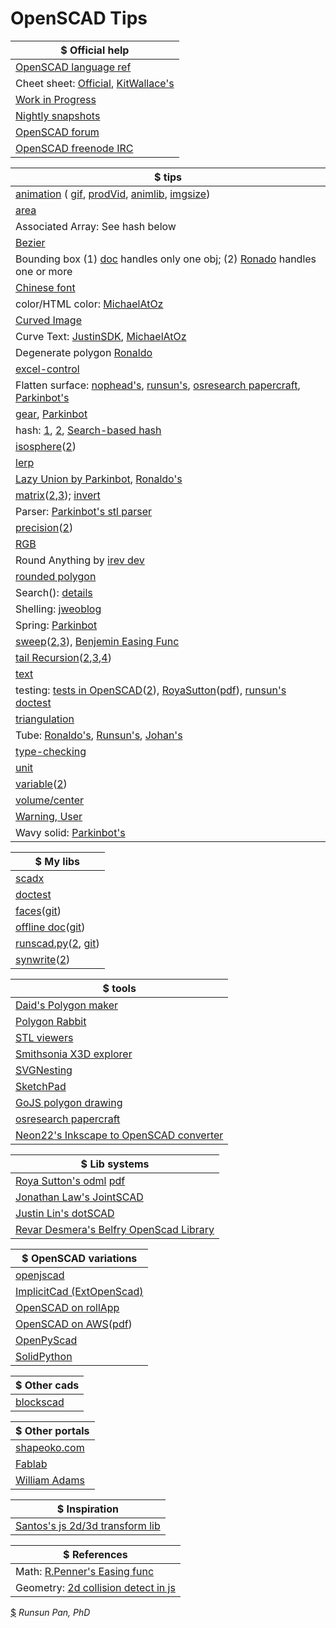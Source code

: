 # OpenSCAD Tips

| $ **Official help** |
|----------------------|
|[OpenSCAD language ref](https://en.wikibooks.org/wiki/OpenSCAD_User_Manual/The_OpenSCAD_Language) |
|Cheet sheet: [Official](http://www.openscad.org/cheatsheet/), [KitWallace's](http://kitwallace.co.uk/openscad/OpenSCAD%20CheatSheet.htm) |
|[Work in Progress](https://en.wikibooks.org/wiki/OpenSCAD_User_Manual/WIP) |
|[Nightly snapshots](http://files.openscad.org/snapshots/) |
|[OpenSCAD forum](http://forum.openscad.org)|
|[OpenSCAD freenode IRC](http://webchat.freenode.net/?channels=#openscad)|

| $ **tips** | 
|------------|
| [animation](http://forum.openscad.org/About-animation-just-for-the-record-just-for-Windows-users-td16733.html) ( [gif](http://forum.openscad.org/Animating-gif-with-3D-rotation-tp14011.html), [prodVid](http://forum.openscad.org/Product-Video-produced-with-OpenSCAD-td15783.html), [animlib](http://forum.openscad.org/Animation-Motion-Library-td17196.html), [imgsize](http://forum.openscad.org/Can-I-force-Animation-to-use-quot-Render-quot-instead-of-quot-Preview-quot-td14828.html#a14848)) |
| [area](http://forum.openscad.org/Easy-way-to-get-the-area-of-a-polygon-tp17045p17055.html) |
| Associated Array: See hash below |
| [Bezier](http://forum.openscad.org/Can-you-sweep-a-object-with-fingers-tp19057p19309.html) |
| Bounding box (1) [doc](https://en.wikibooks.org/wiki/OpenSCAD_User_Manual/Commented_Example_Projects) handles only one obj; (2) [Ronado](http://forum.openscad.org/Round-anything-Retrospective-rounding-filleting-module-tp21794p21820.html) handles one or more | 
| [Chinese font](http://forum.openscad.org/How-to-write-a-texture-to-a-face-Solid-in-a-geometric-model-tp16718p16753.html) |
| color/HTML color: [MichaelAtOz](https://github.com/openscad/openscad/files/1250754/rgb.txt) |
| [Curved Image](http://forum.openscad.org/Images-on-curved-cylindrical-surface-td17823.html) |
| Curve Text: [JustinSDK](http://openhome.cc/eGossip/OpenSCAD/ModifierCharacters.html), [MichaelAtOz](http://forum.openscad.org/textCylinder-dodgy-version-for-text-around-a-cylinder-td9262.html#a9265) |
| Degenerate polygon [Ronaldo](http://forum.openscad.org/Polyhedron-degenerated-triangles-are-allowed-but-quads-td19917.html) |
| [excel-control](http://forum.openscad.org/Parameterlist-Excel-export-to-OpenSCAD-tp15363p15367.html) |
| Flatten surface: [nophead's](http://forum.openscad.org/flattening-curved-surfaces-tp19727p19763.html), [runsun's](http://forum.openscad.org/flattening-curved-surfaces-tp19727p19782.html), [osresearch papercraft](https://github.com/osresearch/papercraft), [Parkinbot's](http://forum.openscad.org/flattening-curved-surfaces-tp19727p19807.html) |
| [gear](http://lcamtuf.coredump.cx/gcnc/ch6/#6.1), [Parkinbot](http://www.thingiverse.com/thing:636119) |
| hash: [1](http://forum.openscad.org/parameterized-models-td8303.html#a8306), [2](http://forum.openscad.org/Can-I-get-some-code-review-up-in-here-tp12341p12355.html), [Search-based hash](http://www.thingiverse.com/groups/openscad/topic:5610#comment-1093645) |
| [isosphere](http://forum.openscad.org/New-Algorithm-for-Spheres-tp13306p17062.html)([2](http://blog.andreaskahler.com/2009/06/creating-icosphere-mesh-in-code.html)) |
| [lerp](http://forum.openscad.org/Irregular-mesh-generated-tp13765p13779.html ) |
| [Lazy Union by Parkinbot](http://forum.openscad.org/rendering-for-paper-assembly-manual-tp20108p20126.html), [Ronaldo's](http://forum.openscad.org/rendering-for-paper-assembly-manual-tp20108p20140.html) |
| [matrix](http://www.thingiverse.com/thing:10249/#files)([2](http://forum.openscad.org/restrict-hull-function-to-one-or-two-dimensions-tp16696p16722.html),[3](https://github.com/lhartmann/openscad_m4lib/blob/master/m4.scad)); [invert](https://github.com/openscad/openscad/issues/1040#issuecomment-233208606) |  
| Parser: [Parkinbot's stl parser](http://forum.openscad.org/flattening-curved-surfaces-tp19727p19816.html) |
| [precision](http://forum.openscad.org/Inconsistent-conversion-of-floating-number-to-string-at-7th-significant-digit-tp14350.html)([2](http://forum.openscad.org/Simple-addition-of-numbers-introduces-error-td14408.html)) |
| [RGB](http://forum.openscad.org/An-HSV-HSB-to-RGB-Color-function-in-OpenSCAD-td9835.html) |
| Round Anything by [irev dev](https://www.thingiverse.com/thing:2419664) |
| [rounded polygon](http://forum.openscad.org/Script-to-replicate-hull-and-minkoswki-for-CSG-export-import-into-FreeCAD-td16537.html) |
| Search(): [details](http://forum.openscad.org/Digging-into-search-td12421.html) |
| Shelling: [jweoblog](http://jweoblog.com/?p=644) |
| Spring: [Parkinbot](http://forum.openscad.org/how-to-make-the-groove-more-width-tp20154p20158.html) |
| [sweep](http://forum.openscad.org/Two-annoyances-td12935i20.html#a13110)([2](http://forum.openscad.org/Vertex-arrays-tp15876p15969.html),[3](http://forum.openscad.org/file/n18324/sweep2.scad)), [Benjemin Easing Func](http://forum.openscad.org/Sweep-with-easing-equations-td20075.html)|
| [tail Recursion](http://forum.openscad.org/Simple-polygon-triangulation-tp16755p16941.html)([2](http://forum.openscad.org/Simple-polygon-triangulation-tp16755p16962.html),[3](http://forum.openscad.org/Tail-recursion-td17040.html),[4](http://forum.openscad.org/Simple-polygon-triangulation-tp16755p16941.html)) |
| [text](http://forum.openscad.org/Wrapping-text-around-a-complex-geometry-tc18145.html) | 
| testing: [tests in OpenSCAD](http://forum.openscad.org/Clarifying-behaviors-tp18492p18507.html)([2](http://forum.openscad.org/tests-in-OpenSCAD-td8978.html)), [RoyaSutton](http://forum.openscad.org/Doxygen-openscad-amu-and-omdl-Documenting-and-Design-Flow-td19924.html)([pdf](https://cdn.thingiverse.com/assets/3c/16/d2/00/ea/refman.pdf)), [runsun's doctest](https://github.com/runsun/openscad_doctest)|
| [triangulation](http://forum.openscad.org/Simple-polygon-triangulation-td16755.html) |
| Tube: [Ronaldo's](http://forum.openscad.org/file/n19680/Tube_example.scad), [Runsun's](http://forum.openscad.org/Bent-rod-td14003.html), [Johan's](http://forum.openscad.org/method-to-sweep-or-skin-a-hollow-object-without-difference-function-tp19677p19688.html) |
| [type-checking](http://forum.openscad.org/Determining-what-data-type-a-variable-is-holding-tp16111p16126.html) |
| [unit](http://forum.openscad.org/Output-inch-hardware-sizes-td19204.html) |
| [variable](http://forum.openscad.org/Ignoring-unknown-variable-issue-tp13156p13321.html)([2](http://forum.openscad.org/Special-Variables-tp14477p14512.html)) |
| [volume/center](http://forum.openscad.org/Volume-and-Center-of-mass-td15421.html) |
| [Warning, User](http://forum.openscad.org/Sweep-with-easing-equations-td20075.html) |
| Wavy solid: [Parkinbot's](http://forum.openscad.org/Sweeping-a-cone-through-a-range-of-angles-about-the-origin-tp19662p19676.html) |

|$ **My libs** |
|---------------------|
| [scadx](https://bitbucket.org/runsun/scadx) |
| [doctest](https://github.com/runsun/openscad_doctest) |
| [faces](http://forum.openscad.org/A-faces-function-for-simple-polyhedrons-td12809.html)([git](https://github.com/runsun/faces.scad)) |
| [offline doc](http://forum.openscad.org/Use-openscad-offliner-for-offline-documentation-td13096.html)([git](https://github.com/runsun/openscad_offliner)) |
| [runscad.py](http://forum.openscad.org/Animating-gif-with-3D-rotation-tp14011p14029.html)([2](http://forum.openscad.org/Symmetrical-Rotation-tp14062p14075.html), [git](https://gist.github.com/runsun/995250a8002386ab9abc)) |
| [synwrite](http://forum.openscad.org/Happy-New-Year-OpenSCAD-syntax-lexer-for-SynWrite-td15402.html)([2](http://www.thingiverse.com/thing:1237864)) |

| $ **tools** |
| ----------------------------------------|
|[Daid's Polygon maker](http://daid.eu/~daid/3d/) |
|[Polygon Rabbit](http://www.protorabbit.nl/flash/polygonrabbit/PolygonRabbit.html)|
|[STL viewers](http://forum.openscad.org/looking-for-a-good-STL-viewer-locally-application-td19722.html)| 
|[Smithsonia X3D explorer](http://3d.si.edu/explorer?modelid=1341)|
|[SVGNesting](http://svgnest.com/)|
|[SketchPad](http://studio.sketchpad.cc/sp/account/sign-in?cont=http%3a%2f%2fstudio.sketchpad.cc%2f)|
|[GoJS polygon drawing](http://gojs.net/latest/extensions/PolygonDrawing.html?gclid=CNmkgNW0ldECFY22wAodAH8EZQ)|
|[osresearch papercraft](https://github.com/osresearch/papercraft) |
|[Neon22's Inkscape to OpenSCAD converter](http://www.thingiverse.com/thing:1065500)|

| $ **Lib systems** |
|------------------|
| [Roya Sutton's odml](http://forum.openscad.org/Doxygen-openscad-amu-and-omdl-Documenting-and-Design-Flow-td19924.html) [pdf](https://cdn.thingiverse.com/assets/3c/16/d2/00/ea/refman.pdf)|
| [Jonathan Law's JointSCAD](https://github.com/HopefulLlama/JointSCAD) |
| [Justin Lin's dotSCAD](https://github.com/JustinSDK/dotSCAD) |
| [Revar Desmera's Belfry OpenScad Library](https://github.com/revarbat/BOSL) |

| $ **OpenSCAD variations** | 
| ----------------------------------------|
| [openjscad](http://www.openjscad.org/) |
| [ImplicitCad (ExtOpenScad)](http://www.implicitcad.org/examples/twisted_extrusion) |
| [OpenSCAD on rollApp](https://www.rollapp.com/launch/openscad) | 
| [OpenSCAD on AWS](http://forum.openscad.org/Running-OpenSCAD-on-an-Amazon-AWS-EC2-server-td9544.html)([pdf](http://files.openscad.org/public/OpenSCAD%20on%20EC2.pdf)) |
| [OpenPyScad](https://github.com/taxpon/openpyscad)|
| [SolidPython](https://github.com/SolidCode/SolidPython) |

|$ **Other cads**| 
|------------------|
|[blockscad](https://blockscad.einsteinsworkshop.com/)|

|$ **Other portals** |
|---------------------|
|[shapeoko.com](http://www.shapeoko.com/wiki/index.php/OpenSCAD#Other_Support_Tools)|
|[Fablab](http://fablabamersfoort.nl/book/openscad)|
|[William Adams](http://www.shapeoko.com/wiki/index.php/Programmatic_G-Code_Generators)|

|$ **Inspiration** |
|---------------------|
| [Santos's js 2d/3d transform lib](https://github.com/ruisoftware/jquery-rsSlideIt)|

|$ **References** |
|---------------------|
| Math: [R.Penner's Easing func](http://robertpenner.com/easing/) |
| Geometry: [2d collision detect in js](https://github.com/bmoren/p5.collide2D/blob/master/p5.collide2d.js) |


[$](http://forum.openscad.org/mailing_list/MailingListOptions.jtp?forum=1) *Runsun Pan, PhD* 
